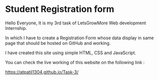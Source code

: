 # Student Registration form

Hello Everyone, It is my 3rd task of LetsGrowMore Web development Internship.

In which I have to create a Registration Form whose data display in same page that should be hosted on GitHub and working. 

I have created this site using simple HTML, CSS and JavaScript.

You can check the live working of this website on the following link :

https://atpatil1304.github.io/Task-3/
